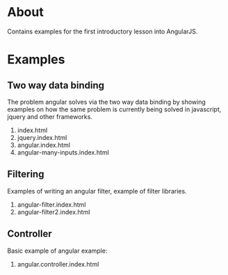 # About

Contains examples for the first introductory lesson into AngularJS.


# Examples

## Two way data binding

The problem angular solves via the two way data binding by showing examples on how the same problem is currently being solved in javascript, jquery and other frameworks.

  1. index.html
  2. jquery.index.html
  3. angular.index.html
  4. angular-many-inputs.index.html

## Filtering

Examples of writing an angular filter, example of filter libraries.
 
  1. angular-filter.index.html
  2. angular-filter2.index.html


## Controller

Basic example of angular example:

  1. angular.controller.index.html

